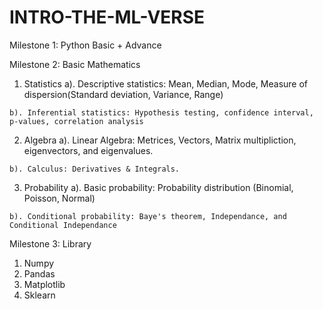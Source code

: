 # INTRO-THE-ML-VERSE

Milestone 1: Python Basic + Advance

Milestone 2: Basic Mathematics

  1. Statistics
    a). Descriptive statistics: Mean, Median, Mode, Measure of dispersion(Standard deviation, Variance, Range)
    
    b). Inferential statistics: Hypothesis testing, confidence interval, p-values, correlation analysis
    
  2. Algebra
    a). Linear Algebra: Metrices, Vectors, Matrix multipliction, eigenvectors, and eigenvalues.
    
    b). Calculus: Derivatives & Integrals.
  
  3. Probability
    a). Basic probability: Probability distribution (Binomial, Poisson, Normal)
    
    b). Conditional probability: Baye's theorem, Independance, and Conditional Independance

Milestone 3: Library
  1. Numpy
  2. Pandas
  3. Matplotlib
  4. Sklearn
  
